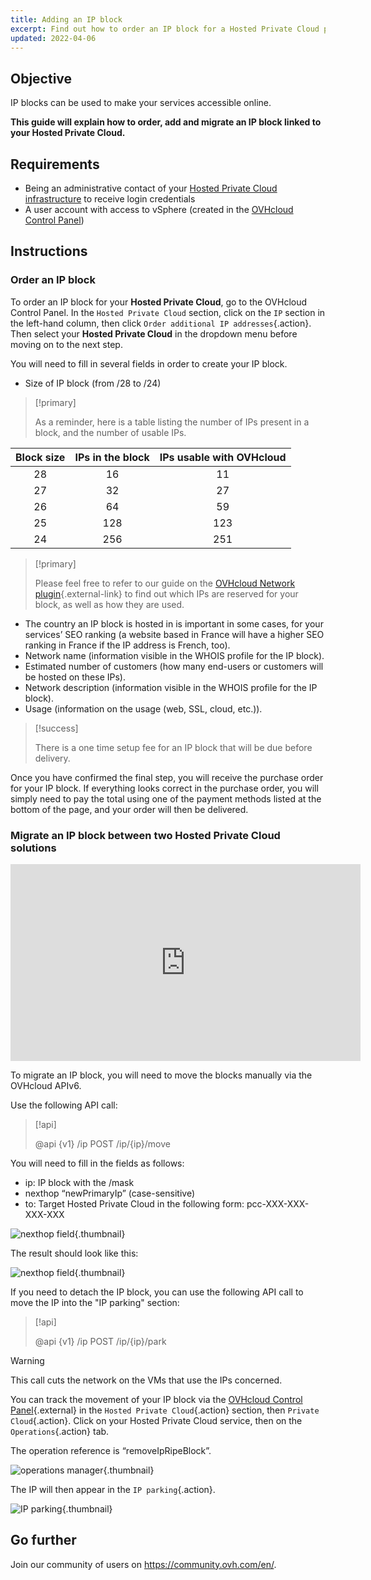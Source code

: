 ```yaml
---
title: Adding an IP block
excerpt: Find out how to order an IP block for a Hosted Private Cloud project
updated: 2022-04-06
---
```


## Objective

IP blocks can be used to make your services accessible online. 

**This guide will explain how to order, add and migrate an IP block linked to your Hosted Private Cloud.**

## Requirements

- Being an administrative contact of your [Hosted Private Cloud infrastructure](https://www.ovhcloud.com/en-gb/enterprise/products/hosted-private-cloud/) to receive login credentials
- A user account with access to vSphere (created in the [OVHcloud Control Panel](/links/manager))

## Instructions

### Order an IP block

To order an IP block for your **Hosted Private Cloud**, go to the OVHcloud Control Panel. In the `Hosted Private Cloud` section, click on the `IP` section in the left-hand column, then click `Order additional IP addresses`{.action}. Then select your **Hosted Private Cloud** in the dropdown menu before moving on to the next step.

You will need to fill in several fields in order to create your IP block.

- Size of IP block (from /28 to /24)

> [!primary]
>
> As a reminder, here is a table listing the number of IPs present in a block, and the number of usable IPs.
> 

|Block size|IPs in the block|IPs usable with OVHcloud|
|:---:|:---:|:---:|
|28|16|11|
|27|32|27|
|26|64|59|
|25|128|123|
|24|256|251|

> [!primary]
>
> Please feel free to refer to our guide on the [OVHcloud Network plugin](/pages/hosted_private_cloud/hosted_private_cloud_powered_by_vmware/plugin_ovh_network){.external-link} to find out which IPs are reserved for your block, as well as how they are used.
>

- The country an IP block is hosted in is important in some cases, for your services’ SEO ranking (a website based in France will have a higher SEO ranking in France if the IP address is French, too).
- Network name (information visible in the WHOIS profile for the IP block).
- Estimated number of customers (how many end-users or customers will be hosted on these IPs).
- Network description (information visible in the WHOIS profile for the IP block).
- Usage (information on the usage (web, SSL, cloud, etc.)).

> [!success]
>
> There is a one time setup fee for an IP block that will be due before delivery.
>

Once you have confirmed the final step, you will receive the purchase order for your IP block. If everything looks correct in the purchase order, you will simply need to pay the total using one of the payment methods listed at the bottom of the page, and your order will then be delivered.

### Migrate an IP block between two Hosted Private Cloud solutions

<iframe class="video" width="560" height="315" src="https://www.youtube-nocookie.com/embed/Gemao3Fd7rI" frameborder="0" allow="accelerometer; autoplay; clipboard-write; encrypted-media; gyroscope; picture-in-picture" allowfullscreen></iframe>

To migrate an IP block, you will need to move the blocks manually via the OVHcloud APIv6.

Use the following API call:

> [!api]
>
> @api {v1} /ip POST /ip/{ip}/move
> 

You will need to fill in the fields as follows:

- ip: IP block with the /mask
- nexthop “newPrimaryIp” (case-sensitive)
- to: Target Hosted Private Cloud in the following form: pcc-XXX-XXX-XXX-XXX

![nexthop field](images/move-api.png){.thumbnail}

The result should look like this:

![nexthop field](images/api-result.png){.thumbnail}

If you need to detach the IP block, you can use the following API call to move the IP into the "IP parking" section:

> [!api]
>
> @api {v1} /ip POST /ip/{ip}/park
> 

> [!warning]
>
> This call cuts the network on the VMs that use the IPs concerned.
>

You can track the movement of your IP block via the [OVHcloud Control Panel](/links/manager){.external} in the `Hosted Private Cloud`{.action} section, then `Private Cloud`{.action}. Click on your Hosted Private Cloud service, then on the `Operations`{.action} tab.

The operation reference is “removeIpRipeBlock”.

![operations manager](images/operations.png){.thumbnail}

The IP will then appear in the `IP parking`{.action}.

![IP parking](images/ip-parking.png){.thumbnail}

## Go further

Join our community of users on <https://community.ovh.com/en/>.
